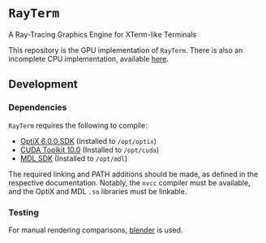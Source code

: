 # `RayTerm`

A Ray-Tracing Graphics Engine for XTerm-like Terminals


This repository is the GPU implementation of `RayTerm`. There is also an
incomplete CPU implementation, available [here](https://github.com/Michionlion/rayterm-cpu).

## Development

### Dependencies

`RayTerm` requires the following to compile:
* [OptiX 6.0.0 SDK](http://raytracing-docs.nvidia.com/optix_6_0/index.html)
  (Installed to `/opt/optix`)
* [CUDA Toolkit 10.0](https://developer.nvidia.com/cuda-toolkit-archive)
  (Installed to `/opt/cuda`)
* [MDL SDK](https://developer.nvidia.com/mdl-sdk)
  (Installed to `/opt/mdl`)

The required linking and PATH additions should be made, as defined in the
respective documentation. Notably, the `nvcc` compiler must be available, and
the OptiX and MDL `.so` libraries must be linkable.

### Testing

For manual rendering comparisons, [blender](https://www.blender.org/) is used.

